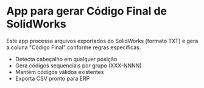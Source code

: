 # App para gerar Código Final de SolidWorks

Este app processa arquivos exportados do SolidWorks (formato TXT) e gera a coluna "Código Final" conforme regras específicas.

- Detecta cabeçalho em qualquer posição
- Gera códigos sequenciais por grupo (XXX-NNNN)
- Mantém códigos válidos existentes
- Exporta CSV pronto para ERP
